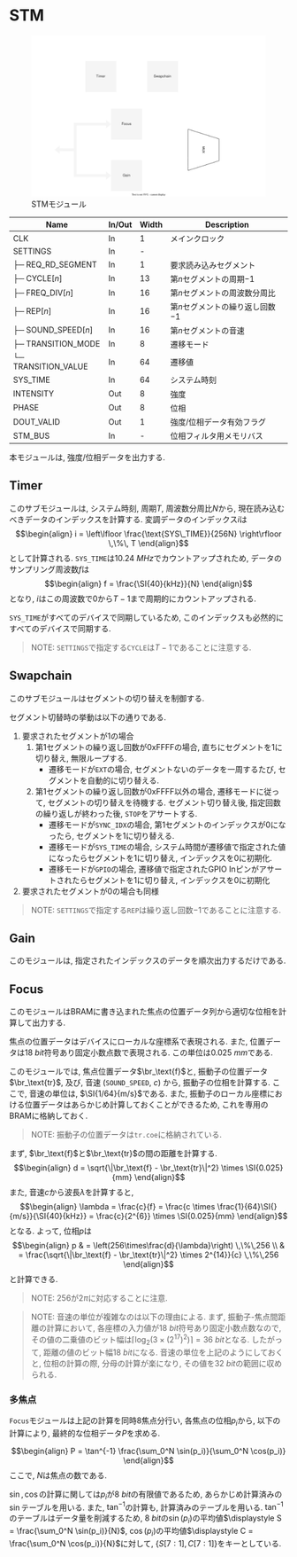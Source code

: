 # STM

<figure>
  <a href="../../fig/Developers_Manual/FPGA/stm.svg" data-lightbox="image"><img src="../../fig/Developers_Manual/FPGA/stm.svg"/></a>
  <figcaption>STMモジュール</figcaption>
</figure>

| Name                          | In/Out | Width | Description                                        | 
| ----------------------------- | ------ | ----- | -------------------------------------------------- | 
| CLK                           | In     | 1     | メインクロック                                     | 
| SETTINGS                      | In     | -     |                                                    | 
| ├─ REQ_RD_SEGMENT             | In     | 1     | 要求読み込みセグメント                             | 
| ├─ CYCLE[$n$]                 | In     | 13    | 第$n$セグメントの周期$-1$                          | 
| ├─ FREQ_DIV[$n$]              | In     | 16    | 第$n$セグメントの周波数分周比                      | 
| ├─ REP[$n$]                   | In     | 16    | 第$n$セグメントの繰り返し回数$-1$                  | 
| ├─ SOUND_SPEED[$n$]           | In     | 16    | 第$n$セグメントの音速                              | 
| ├─ TRANSITION_MODE            | In     | 8     | 遷移モード                                         | 
| └─ TRANSITION_VALUE           | In     | 64    | 遷移値                                             | 
| SYS_TIME                      | In     | 64    | システム時刻                                       | 
| INTENSITY                     | Out    | 8     | 強度                                               | 
| PHASE                         | Out    | 8     | 位相                                               | 
| DOUT_VALID                    | Out    | 1     | 強度/位相データ有効フラグ                          | 
| STM_BUS                       | In     | -     | 位相フィルタ用メモリバス                           | 

本モジュールは, 強度/位相データを出力する.

## Timer

このサブモジュールは, システム時刻, 周期$T$, 周波数分周比$N$から, 現在読み込むべきデータのインデックスを計算する.
変調データのインデックス$i$は
$$\begin{align}
    i = \left\lfloor \frac{\text{SYS\_TIME}}{256N} \right\rfloor \,\%\, T
\end{align}$$
として計算される.
`SYS_TIME`は$\SI{10.24}{MHz}$でカウントアップされため, データのサンプリング周波数$f$は
$$\begin{align}
    f = \frac{\SI{40}{kHz}}{N}
\end{align}$$
となり, $i$はこの周波数で$0$から$T−1$まで周期的にカウントアップされる.

`SYS_TIME`がすべてのデバイスで同期しているため, このインデックスも必然的にすべてのデバイスで同期する.

> NOTE: `SETTINGS`で指定する`CYCLE`は$T−1$であることに注意する.

## Swapchain

このサブモジュールはセグメントの切り替えを制御する.

セグメント切替時の挙動は以下の通りである.

1. 要求されたセグメントが1の場合
    1. 第1セグメントの繰り返し回数が0xFFFFの場合, 直ちにセグメントを1に切り替え, 無限ループする.
        - 遷移モードが`EXT`の場合, セグメントないのデータを一周するたび, セグメントを自動的に切り替える.
    1. 第1セグメントの繰り返し回数が0xFFFF以外の場合, 遷移モードに従って, セグメントの切り替えを待機する. セグメント切り替え後, 指定回数の繰り返しが終わった後, `STOP`をアサートする.
        - 遷移モードが`SYNC_IDX`の場合, 第1セグメントのインデックスが0になったら, セグメントを1に切り替える.
        - 遷移モードが`SYS_TIME`の場合, システム時間が遷移値で指定された値になったらセグメントを1に切り替え, インデックスを0に初期化.
        - 遷移モードが`GPIO`の場合, 遷移値で指定されたGPIO Inピンがアサートされたらセグメントを1に切り替え, インデックスを0に初期化
1. 要求されたセグメントが0の場合も同様

> NOTE: `SETTINGS`で指定する`REP`は繰り返し回数$−1$であることに注意する.

## Gain

このモジュールは, 指定されたインデックスのデータを順次出力するだけである.

## Focus

このモジュールはBRAMに書き込まれた焦点の位置データ列から適切な位相を計算して出力する.

焦点の位置データはデバイスにローカルな座標系で表現される.
また, 位置データは$\SI{18}{bit}$符号あり固定小数点数で表現される.
この単位は$\SI{0.025}{mm}$である.

このモジュールでは, 焦点位置データ$\br_\text{f}$と, 振動子の位置データ$\br_\text{tr}$, 及び, 音速 (`SOUND_SPEED`, $c$) から, 振動子の位相を計算する.
ここで, 音速の単位は, $\SI{1/64}{m/s}$である.
また, 振動子のローカル座標における位置データはあらかじめ計算しておくことができるため, これを専用のBRAMに格納しておく.

> NOTE: 振動子の位置データは`tr.coe`に格納されている.

まず, $\br_\text{f}$と$\br_\text{tr}$の間の距離を計算する.
$$\begin{align}
    d = \sqrt{\|\br_\text{f} - \br_\text{tr}\|^2} \times \SI{0.025}{mm}
\end{align}$$
また,
音速$c$から波長$\lambda$を計算すると,
$$\begin{align}
    \lambda = \frac{c}{f} = \frac{c \times \frac{1}{64}\SI{}{m/s}}{\SI{40}{kHz}} = \frac{c}{2^{6}}  \times \SI{0.025}{mm}
\end{align}$$
となる.
よって, 位相$p$は
$$\begin{align}
    p & = \left(256\times\frac{d}{\lambda}\right) \,\%\,256                                \\
      & = \frac{\sqrt{\|\br_\text{f} - \br_\text{tr}\|^2} \times 2^{14}}{c} \,\%\,256
\end{align}$$
と計算できる.

> NOTE: $256$が$2\pi$に対応することに注意.

> NOTE: 音速の単位が複雑なのは以下の理由による. まず, 振動子-焦点間距離の計算において, 各座標の入力値が$\SI{18}{bit}$符号あり固定小数点数なので, その値の二乗値のビット幅は$\lceil\log_2 (3\times (2^{17})^2)\rceil=\SI{36}{bit}$となる. したがって, 距離の値のビット幅$\SI{18}{bit}$になる. 音速の単位を上記のようにしておくと, 位相の計算の際, 分母の計算が楽になり, その値を$\SI{32}{bit}$の範囲に収められる.

### 多焦点

`Focus`モジュールは上記の計算を同時8焦点分行い, 各焦点の位相$p_i$から, 以下の計算により, 最終的な位相データ$P$を求める.

$$\begin{align}
 P = \tan^{-1} \frac{\sum_0^N \sin(p_i)}{\sum_0^N \cos(p_i)}
\end{align}$$
ここで, $N$は焦点の数である.

$\sin, \cos$の計算に関しては$p_i$が$\SI{8}{bit}$の有限値であるため, あらかじめ計算済みの$\sin$テーブルを用いる.
また, $\tan^{-1}$の計算も, 計算済みのテーブルを用いる.
$\tan^{-1}$のテーブルはデータ量を削減するため, $\SI{8}{bit}$の$\sin(p_i)$の平均値$\displaystyle S = \frac{\sum_0^N \sin(p_i)}{N}$, $\cos(p_i)$の平均値$\displaystyle C = \frac{\sum_0^N \cos(p_i)}{N}$に対して, $\lbrace S[7:1], C[7:1]\rbrace$をキーとしている.
